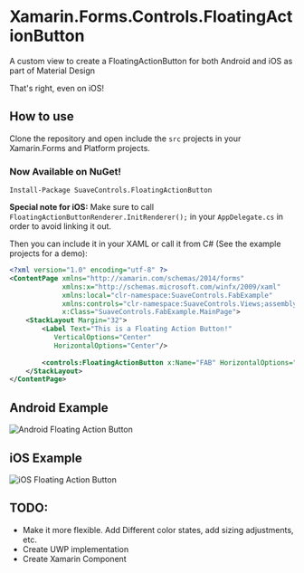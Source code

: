 # Xamarin.Forms.Controls.FloatingActionButton
A custom view to create a FloatingActionButton for both Android and iOS as part of Material Design

That's right, even on iOS!

## How to use

Clone the repository and open include the `src` projects in your Xamarin.Forms and Platform projects.

### Now Available on NuGet!

`Install-Package SuaveControls.FloatingActionButton`

**Special note for iOS:** Make sure to call `FloatingActionButtonRenderer.InitRenderer();` in your `AppDelegate.cs` in order to avoid linking it out.

Then you can include it in your XAML or call it from C# (See the example projects for a demo):

``` xml
<?xml version="1.0" encoding="utf-8" ?>
<ContentPage xmlns="http://xamarin.com/schemas/2014/forms"
             xmlns:x="http://schemas.microsoft.com/winfx/2009/xaml"
             xmlns:local="clr-namespace:SuaveControls.FabExample"
             xmlns:controls="clr-namespace:SuaveControls.Views;assembly=SuaveControls.FloatingActionButton"
             x:Class="SuaveControls.FabExample.MainPage">
    <StackLayout Margin="32">
        <Label Text="This is a Floating Action Button!" 
           VerticalOptions="Center" 
           HorizontalOptions="Center"/>
        
        <controls:FloatingActionButton x:Name="FAB" HorizontalOptions="CenterAndExpand" WidthRequest="50" HeightRequest="50"  VerticalOptions="CenterAndExpand" Image="ic_add_white.png" ButtonColor="#03A9F4" Clicked="Button_Clicked"/>
    </StackLayout>
</ContentPage>
```

## Android Example

![Android Floating Action Button](https://i1.wp.com/alexdunndev.files.wordpress.com/2017/04/screenshot_1493173400.png?ssl=1&w=450)

## iOS Example

![iOS Floating Action Button](https://i2.wp.com/alexdunndev.files.wordpress.com/2017/04/2017-04-25_10-38-38-pm.jpg?ssl=1&w=450)

## TODO:
- Make it more flexible. Add Different color states, add sizing adjustments, etc.
- Create UWP implementation
- Create Xamarin Component
